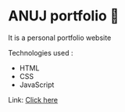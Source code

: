 # ANUJ portfolio 📄
It is a personal portfolio website  


Technologies used : 
- HTML
- CSS
- JavaScript


Link: [Click here](https://anuj-portfolios.netlify.app/)
